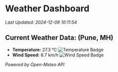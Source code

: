 
# Weather Dashboard

_Last Updated: 2024-12-09 10:11:54_

## Current Weather Data: (Pune, MH)
- **Temperature:** 27.3 °C ![Temperature Badge](https://img.shields.io/badge/Temperature-Medium%20Temp-green)
- **Wind Speed:** 8.7 km/h ![Wind Speed Badge](https://img.shields.io/badge/Wind%20Speed-Low%20Wind-blue)

*Powered by Open-Meteo API*
